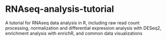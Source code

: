# RNAseq-analysis-tutorial
A tutorial for RNAseq data analysis in R, including raw read count processing, normalization and differential expression analysis with DESeq2, enrichment analysis with enrichR, and common data visualizations
